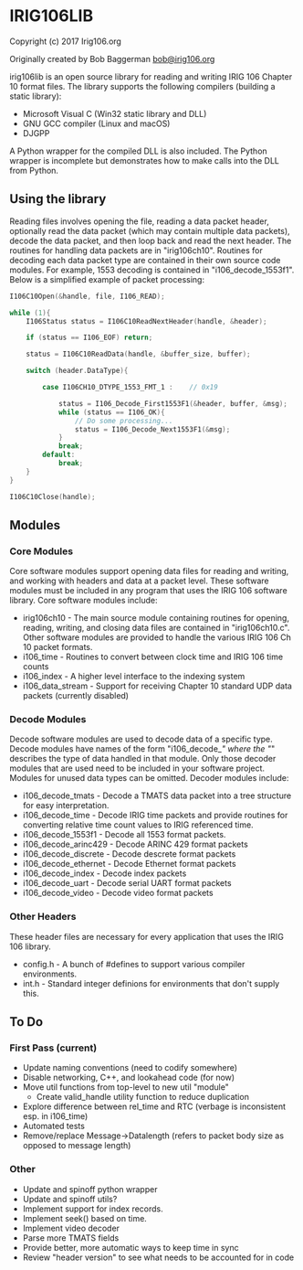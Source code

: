 # IRIG106LIB

Copyright (c) 2017 Irig106.org

Originally created by Bob Baggerman <bob@irig106.org>

irig106lib is an open source library for reading and writing IRIG 106 
Chapter 10 format files. The library supports the following compilers (building
a static library):

* Microsoft Visual C (Win32 static library and DLL)
* GNU GCC compiler (Linux and macOS)
* DJGPP

A Python wrapper for the compiled DLL is also included.  The Python wrapper is
incomplete but demonstrates how to make calls into the DLL from Python.


## Using the library

Reading files involves opening the file, reading a data packet header, 
optionally read the data packet (which may contain multiple data packets), 
decode the data packet, and then loop back and read the next header.  The 
routines for handling data packets are in "irig106ch10".  Routines for decoding 
each data packet type are contained in their own source code modules.  For 
example, 1553 decoding is contained in "i106_decode_1553f1".  Below is a 
simplified example of packet processing:

``` .c
I106C10Open(&handle, file, I106_READ);

while (1){
    I106Status status = I106C10ReadNextHeader(handle, &header);

    if (status == I106_EOF) return;

    status = I106C10ReadData(handle, &buffer_size, buffer);

    switch (header.DataType){

        case I106CH10_DTYPE_1553_FMT_1 :    // 0x19

            status = I106_Decode_First1553F1(&header, buffer, &msg);
            while (status == I106_OK){
                // Do some processing...
                status = I106_Decode_Next1553F1(&msg);
            }
            break;
        default:
            break;
    }
}

I106C10Close(handle);
```


## Modules

### Core Modules

Core software modules support opening data files for reading and 
writing, and working with headers and data at a packet level.  These 
software modules must be included in any program that uses the IRIG 
106 software library.  Core software modules include:

* irig106ch10 - The main source module containing routines for opening, reading, 
writing, and closing data files are contained in "irig106ch10.c".  Other 
software modules are provided to handle the various IRIG 106 Ch 10 packet 
formats.
* i106_time - Routines to convert between clock time and IRIG 106 time counts
* i106_index - A higher level interface to the indexing system
* i106_data_stream - Support for receiving Chapter 10 standard UDP data packets
  (currently disabled)


### Decode Modules

Decode software modules are used to decode data of a specific type.  
Decode modules have names of the form "i106_decode_*" where the "*" 
describes the type of data handled in that module.  Only those decoder 
modules that are used need to be included in your software project.  
Modules for unused data types can be omitted.  Decoder modules 
include:

* i106_decode_tmats - Decode a TMATS data packet into a tree structure for
easy interpretation.
* i106_decode_time - Decode IRIG time packets and provide routines for
converting relative time count values to IRIG referenced time.
* i106_decode_1553f1 - Decode all 1553 format packets.
* i106_decode_arinc429 - Decode ARINC 429 format packets
* i106_decode_discrete - Decode descrete format packets
* i106_decode_ethernet - Decode Ethernet format packets
* i106_decode_index - Decode index packets
* i106_decode_uart - Decode serial UART format packets
* i106_decode_video - Decode video format packets


### Other Headers

These header files are necessary for every application that uses the IRIG 106 library.

* config.h - A bunch of #defines to support various compiler environments.
* int.h - Standard integer definions for environments that don't supply this.


## To Do

### First Pass (current)

* Update naming conventions (need to codify somewhere)
* Disable networking, C++, and lookahead code (for now)
* Move util functions from top-level to new util "module"
    * Create valid_handle utility function to reduce duplication
* Explore difference between rel_time and RTC (verbage is inconsistent esp. in
  i106_time)
* Automated tests
* Remove/replace Message->Datalength (refers to packet body size as opposed to
  message length)

### Other

* Update and spinoff python wrapper
* Update and spinoff utils?
* Implement support for index records.
* Implement seek() based on time.
* Implement video decoder
* Parse more TMATS fields
* Provide better, more automatic ways to keep time in sync
* Review "header version" to see what needs to be accounted for in code
